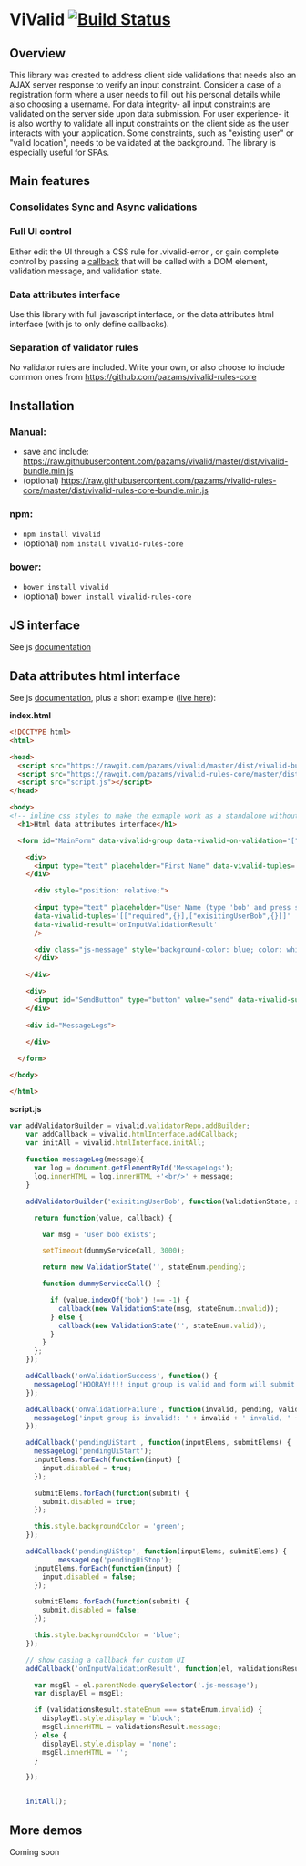 # ViValid [![Build Status](https://travis-ci.org/pazams/vivalid.svg)](https://travis-ci.org/pazams/vivalid)

## Overview
This library was created to address client side validations that needs also an AJAX server response to verify an input constraint.
Consider a case of a registration form where a user needs to fill out his personal details while also choosing a username.
For data integrity- all input constraints are validated on the server side upon data submission.
For user experience- it is also worthy to validate all input constraints on the client side as the user interacts with your application. Some constraints, such as "existing user" or "valid location", needs to be validated at the background.
The library is especially useful for SPAs.

## Main features
### Consolidates Sync and Async validations
### Full UI control 
Either edit the UI through a CSS rule for .vivalid-error , or gain complete control by passing a [callback](http://pazams.github.io/vivalid/documentation/-_internal.html#..onInputValidationResult) that will be called with a DOM element, validation message, and validation state.
### Data attributes interface
Use this library with full javascript interface, or the data attributes html interface (with js to only define callbacks).
### Separation of validator rules
No validator rules are included. Write your own, or also choose to include common ones from https://github.com/pazams/vivalid-rules-core


## Installation

### Manual:
* save and include: https://raw.githubusercontent.com/pazams/vivalid/master/dist/vivalid-bundle.min.js
* (optional) https://raw.githubusercontent.com/pazams/vivalid-rules-core/master/dist/vivalid-rules-core-bundle.min.js

### npm:
* `npm install vivalid`
* (optional) `npm install vivalid-rules-core`

### bower:
* `bower install vivalid`
* (optional) `bower install vivalid-rules-core`

## JS interface
See js [documentation](http://pazams.github.io/vivalid/documentation/vivalid.html)

## Data attributes html interface
See js [documentation](http://pazams.github.io/vivalid/documentation/vivalid.html), plus a short example ([live here](http://pazams.github.io/vivalid/demos/1/)):

**index.html**
```html
<!DOCTYPE html>
<html>

<head>
  <script src="https://rawgit.com/pazams/vivalid/master/dist/vivalid-bundle.js"></script>
  <script src="https://rawgit.com/pazams/vivalid-rules-core/master/dist/vivalid-rules-core-bundle.min.js"></script>
  <script src="script.js"></script>
</head>

<body>
<!-- inline css styles to make the exmaple work as a standalone without a css file -->
  <h1>Html data attributes interface</h1>

  <form id="MainForm" data-vivalid-group data-vivalid-on-validation='["onValidationSuccess", "onValidationFailure"]' data-vivalid-pending-ui='["pendingUiStart", "pendingUiStop"]'>

    <div>
      <input type="text" placeholder="First Name" data-vivalid-tuples='[["required",{}],["betweenlength",{"min": 4, "max": 10}]]' />
    </div>

      <div style="position: relative;">
      
      <input type="text" placeholder="User Name (type 'bob' and press send)" 
      data-vivalid-tuples='[["required",{}],["exisitingUserBob",{}]]'
      data-vivalid-result='onInputValidationResult'
      />

      <div class="js-message" style="background-color: blue; color: white; display: none; position: absolute; z-index: 1; padding: 6px; left: 122px; top: 0;">
      </div>
      
    </div>

    <div>
      <input id="SendButton" type="button" value="send" data-vivalid-submit />
    </div>
    
    <div id="MessageLogs">
      
    </div>

  </form>

</body>

</html>
```

**script.js**
```javascript
var addValidatorBuilder = vivalid.validatorRepo.addBuilder;
    var addCallback = vivalid.htmlInterface.addCallback;
    var initAll = vivalid.htmlInterface.initAll;
    
    function messageLog(message){
      var log = document.getElementById('MessageLogs');
      log.innerHTML = log.innerHTML +'<br/>' + message;
    }

    addValidatorBuilder('exisitingUserBob', function(ValidationState, stateEnum, options) {

      return function(value, callback) {

        var msg = 'user bob exists';

        setTimeout(dummyServiceCall, 3000);

        return new ValidationState('', stateEnum.pending);

        function dummyServiceCall() {

          if (value.indexOf('bob') !== -1) {
            callback(new ValidationState(msg, stateEnum.invalid));
          } else {
            callback(new ValidationState('', stateEnum.valid));
          }
        }
      };
    });

    addCallback('onValidationSuccess', function() {
      messageLog('HOORAY!!!! input group is valid and form will submit');
    });

    addCallback('onValidationFailure', function(invalid, pending, valid) {
      messageLog('input group is invalid!: ' + invalid + ' invalid, ' + pending + ' pending, and ' + valid + ' valid ');
    });

    addCallback('pendingUiStart', function(inputElems, submitElems) {
      messageLog('pendingUiStart');
      inputElems.forEach(function(input) {
        input.disabled = true;
      });

      submitElems.forEach(function(submit) {
        submit.disabled = true;
      });

      this.style.backgroundColor = 'green';
    });

    addCallback('pendingUiStop', function(inputElems, submitElems) {
            messageLog('pendingUiStop');
      inputElems.forEach(function(input) {
        input.disabled = false;
      });

      submitElems.forEach(function(submit) {
        submit.disabled = false;
      });

      this.style.backgroundColor = 'blue';
    });

    // show casing a callback for custom UI
    addCallback('onInputValidationResult', function(el, validationsResult, validatorName, stateEnum) {

      var msgEl = el.parentNode.querySelector('.js-message');
      var displayEl = msgEl;

      if (validationsResult.stateEnum === stateEnum.invalid) {
        displayEl.style.display = 'block';
        msgEl.innerHTML = validationsResult.message;
      } else {
        displayEl.style.display = 'none';
        msgEl.innerHTML = '';
      }

    });


    initAll();
```

## More demos
Coming soon
